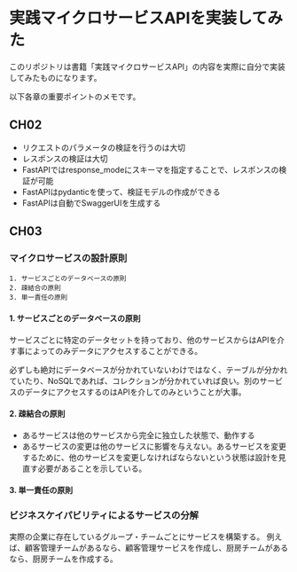 # 実践マイクロサービスAPIを実装してみた

このリポジトリは書籍「実践マイクロサービスAPI」の内容を実際に自分で実装してみたものになります。

以下各章の重要ポイントのメモです。

## CH02

- リクエストのパラメータの検証を行うのは大切
- レスポンスの検証は大切
- FastAPIではresponse_modeにスキーマを指定することで、レスポンスの検証が可能
- FastAPIはpydanticを使って、検証モデルの作成ができる
- FastAPIは自動でSwaggerUIを生成する

## CH03

### マイクロサービスの設計原則
    1. サービスごとのデータベースの原則
    2. 疎結合の原則
    3. 単一責任の原則

#### 1. サービスごとのデータベースの原則

サービスごとに特定のデータセットを持っており、他のサービスからはAPIを介す事によってのみデータにアクセスすることができる。

必ずしも絶対にデータベースが分かれていないわけではなく、テーブルが分かれていたり、NoSQLであれば、コレクションが分かれていれば良い。別のサービスのデータにアクセスするのはAPIを介してのみということが大事。

#### 2. 疎結合の原則

- あるサービスは他のサービスから完全に独立した状態で、動作する
- あるサービスの変更は他のサービスに影響を与えない。あるサービスを変更するために、他のサービスを変更しなければならないという状態は設計を見直す必要があることを示している。

#### 3. 単一責任の原則

### ビジネスケイパビリティによるサービスの分解

実際の企業に存在しているグループ・チームごとにサービスを構築する。
例えば、顧客管理チームがあるなら、顧客管理サービスを作成し、厨房チームがあるなら、厨房チームを作成する。
